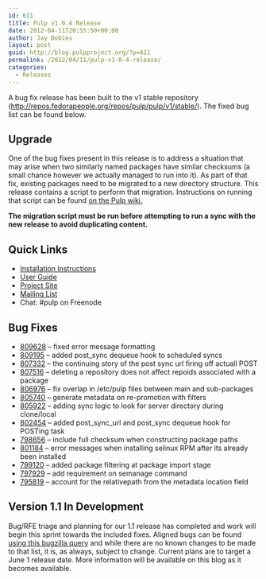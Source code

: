 ```yaml
---
id: 611
title: Pulp v1.0.4 Release
date: 2012-04-11T20:55:50+00:00
author: Jay Dobies
layout: post
guid: http://blog.pulpproject.org/?p=611
permalink: /2012/04/11/pulp-v1-0-4-release/
categories:
  - Releases
---
```

A bug fix release has been built to the v1 stable repository (<a href="http://repos.fedorapeople.org/repos/pulp/pulp/v1/stable/" target="new">http://repos.fedorapeople.org/repos/pulp/pulp/v1/stable/</a>). The fixed bug list can be found below.

## Upgrade

One of the bug fixes present in this release is to address a situation that may arise when two similarly named packages have similar checksums (a small chance however we actually managed to run into it). As part of that fix, existing packages need to be migrated to a new directory structure. This release contains a script to perform that migration. Instructions on running that script can be found [on the Pulp wiki.](https://fedorahosted.org/pulp/wiki/PackagePathUpdate#Howtorunmigration)

**The migration script must be run before attempting to run a sync with the new release to avoid duplicating content.**

## Quick Links

  * [Installation Instructions](http://pulpproject.org/ug/UGInstallation.html#installation)
  * [User Guide](http://pulpproject.org/ug/index.html)
  * [Project Site](http://pulpproject.org/)
  * [Mailing List](https://www.redhat.com/mailman/listinfo/pulp-list)
  * Chat: #pulp on Freenode

## Bug Fixes

  * [809628](https://bugzilla.redhat.com/show_bug.cgi?id=809628) &#8211; fixed error message formatting
  * [809195](https://bugzilla.redhat.com/show_bug.cgi?id=809195) &#8211; added post_sync dequeue hook to scheduled syncs
  * [807332](https://bugzilla.redhat.com/show_bug.cgi?id=807332) &#8211; the continuing story of the post sync url firing off actuall POST
  * [807516](https://bugzilla.redhat.com/show_bug.cgi?id=807516) &#8211; deleting a repository does not affect repoids associated with a package
  * [806976](https://bugzilla.redhat.com/show_bug.cgi?id=806976) &#8211; fix overlap in /etc/pulp files between main and sub-packages
  * [805740](https://bugzilla.redhat.com/show_bug.cgi?id=805740) &#8211; generate metadata on re-promotion with filters
  * [805922](https://bugzilla.redhat.com/show_bug.cgi?id=805922) &#8211; adding sync logic to look for server directory during clone/local
  * [802454](https://bugzilla.redhat.com/show_bug.cgi?id=802454) &#8211; added post\_sync\_url and post_sync dequeue hook for POSTing task
  * [798656](https://bugzilla.redhat.com/show_bug.cgi?id=798656) &#8211; include full checksum when constructing package paths
  * [801184](https://bugzilla.redhat.com/show_bug.cgi?id=801184) &#8211; error messages when installing selinux RPM after its already been installed
  * [799120](https://bugzilla.redhat.com/show_bug.cgi?id=799120) &#8211; added package filtering at package import stage
  * [797929](https://bugzilla.redhat.com/show_bug.cgi?id=797929) &#8211; add requirement on semanage command
  * [795819](https://bugzilla.redhat.com/show_bug.cgi?id=795819) &#8211; account for the relativepath from the metadata location field

## Version 1.1 In Development

Bug/RFE triage and planning for our 1.1 release has completed and work will begin this sprint towards the included fixes. Aligned bugs can be found [using this bugzilla query](https://bugzilla.redhat.com/buglist.cgi?query_format=advanced&#038;bug_status=NEW&#038;bug_status=ASSIGNED&#038;bug_status=MODIFIED&#038;bug_status=ON_DEV&#038;bug_status=ON_QA&#038;version=1.1.0&#038;product=Pulp&#038;classification=Community) and while there are no known changes to be made to that list, it is, as always, subject to change. Current plans are to target a June 1 release date. More information will be available on this blog as it becomes available.